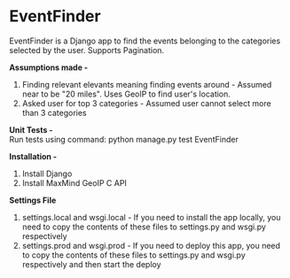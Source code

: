 # EventFinder
EventFinder is a Django app to find the events belonging to the categories selected by the user. Supports Pagination.<br>

<b>Assumptions made - </b> <br>
1. Finding relevant elevants meaning finding events around - Assumed near to be "20 miles". Uses GeoIP to find user's location. <br>
2. Asked user for top 3 categories - Assumed user cannot select more than 3 categories<br>


<b>Unit Tests - </b> <br>
Run tests using command: python manage.py test EventFinder <br>

<b>Installation - </b> <br>
1) Install Django <br>
2) Install MaxMind GeoIP C API <br>

<b>Settings File</b> <br>
1. settings.local and wsgi.local - If you need to install the app locally, you need to copy the contents of these files to settings.py and wsgi.py respectively <br>
2. settings.prod and wsgi.prod - If you need to deploy this app, you need to copy the contents of these files to settings.py and wsgi.py respectively and then start the deploy



